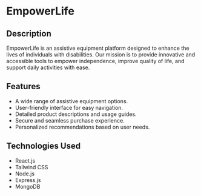 # EmpowerLife

## Description
EmpowerLife is an assistive equipment platform designed to enhance the lives of individuals with disabilities. Our mission is to provide innovative and accessible tools to empower independence, improve quality of life, and support daily activities with ease.

## Features
- A wide range of assistive equipment options.
- User-friendly interface for easy navigation.
- Detailed product descriptions and usage guides.
- Secure and seamless purchase experience.
- Personalized recommendations based on user needs.

## Technologies Used
- React.js
- Tailwind CSS
- Node.js
- Express.js
- MongoDB